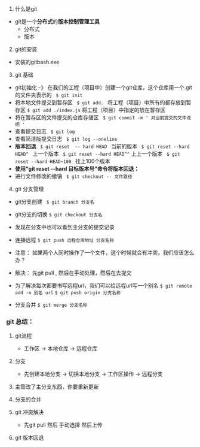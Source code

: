 1. 什么是git
  - git是一个**分布式**的**版本控制管理工具**
    - 分布式
    - 版本

2. git的安装
  - 安装的gitbash.exe

3. git 基础
  - git初始化 -》 在我们的工程（项目中）创建一个git仓库，这个仓库用一个.git的文件夹表示的
       `  $ git init  `
  - 将本地文件提交到暂存区
       `  $ git add.  ` 将工程（项目）中所有的都存放到暂存区
         	` $ git add ./index.js ` 将工程（项目）中指定的放在暂存区
  - 将在暂存区的文件提交的仓库存储区
       `  $ git commit -m ' 对当前提交的文件说明 '  `
  - 查看提交日志
       `  $ git log `
  - 查看简洁版提交日志
       `  $ git log --oneline  `
  - **版本回退**
       `  $ git reset  -- hard HEAD  `   当前的版本
         	`  $ git reset --hard HEAD^  `  上一个版本
         	`  $ git reset --hard HEAD^^ `  上上一个版本
         	`  $ git reset --hard HEAD~100  `  往上100个版本
  -  **使用“git reset --hard 目标版本号”命令将版本回退：**
  - 进行文件修改的撤销
       `  $ git checkout -- 文件路径  `

4. git 分支管理
  -  git分支创建
    	`  $ git branch 分支名  `
  
  -  git分支的切换
    	`$ git checkout 分支名`
  -  发现在分支中也可以看到主分支的提交记录

  - 连接远程
    	`$ git push 远程仓库地址 分支名称`
  
  -  注意： 如果两个人同时操作了一个文件，这个时候就会有冲突，我们应该怎么办？
  -  解决： 先git pull , 然后在手动处理，然后在去提交

  -  为了解决每次都要书写远程url，我们可以给远程url写一个别名
    	`$ git remote add -m 别名 url`
    	`$ git push origin 分支名称`

  - 分支合并
    `$ git merge 分支名称`


### git 总结： 


1. git流程
   - 工作区 -> 本地仓库 -> 远程仓库
2. 分支
   - 先创建本地分支 -> 切换本地分支 -> 工作区操作 -> 远程分支

3. 主管改了主分支东西，你要重新更新 
4. 分支的合并
5. git 冲突解决
      - 先git pull 然后 手动选择 然后上传 

6. git 版本回退

